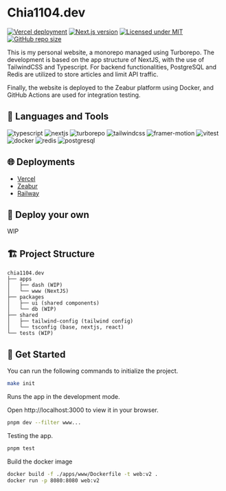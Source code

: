 # Chia1104.dev

[![Vercel deployment](https://img.shields.io/github/deployments/chia1104/chia1104.dev/production?style=for-the-badge&logo=appveyor)](https://vercel.com/deployments/chia1104)
[![Next.js version](https://img.shields.io/github/package-json/dependency-version/chia1104/chia1104.dev/next/main/apps/www?style=for-the-badge&logo=appveyor)](https://nextjs.org/)
[![Licensed under MIT](https://img.shields.io/github/license/chia1104/chia1104.dev?style=for-the-badge&logo=appveyor)](LICENSE)
[![GitHub repo size](https://img.shields.io/github/repo-size/chia1104/chia1104.dev?style=for-the-badge&logo=appveyor)](https://github.com/chia1104/chias-web-nextjs)

This is my personal website, a monorepo managed using Turborepo. The development is based on the app structure of NextJS, with the use of TailwindCSS and Typescript. For backend functionalities, PostgreSQL and Redis are utilized to store articles and limit API traffic.

Finally, the website is deployed to the Zeabur platform using Docker, and GitHub Actions are used for integration testing.

## 🔨 Languages and Tools

![typescript](https://img.shields.io/badge/-Typescript-3178C6?style=for-the-badge&logo=typescript&logoColor=white)
![nextjs](https://img.shields.io/badge/-NextJS-000000?style=for-the-badge&logo=next.js&logoColor=white)
![turborepo](https://img.shields.io/badge/-Turborepo-FF0080?style=for-the-badge&logo=turborepo&logoColor=white)
![tailwindcss](https://img.shields.io/badge/-TailwindCSS-38B2AC?style=for-the-badge&logo=tailwind-css&logoColor=white)
![framer-motion](https://img.shields.io/badge/-Framer%20Motion-0055FF?style=for-the-badge&logo=framer&logoColor=white)
![vitest](https://img.shields.io/badge/-Vitest-2C7A7B?style=for-the-badge&logo=vite&logoColor=white)
![docker](https://img.shields.io/badge/-Docker-2496ED?style=for-the-badge&logo=docker&logoColor=white)
![redis](https://img.shields.io/badge/-Redis-DC382D?style=for-the-badge&logo=redis&logoColor=white)
![postgresql](https://img.shields.io/badge/-PostgreSQL-336791?style=for-the-badge&logo=postgresql&logoColor=white)

## 🌐 Deployments

- [Vercel](https://chia1104.vercel.app/)
- [Zeabur](https://chia1104.zeabur.app/)
- [Railway](https://chia1104.up.railway.app/)

## 🚀 Deploy your own

WIP

## 🏗️ Project Structure

```
chia1104.dev
├── apps
│   ├── dash (WIP)
│   └── www (NextJS)
├── packages
│   ├── ui (shared components)
│   └── db (WIP)
├── shared
│   ├── tailwind-config (tailwind config)
│   └── tsconfig (base, nextjs, react)
└── tests (WIP)
```

## 🎉 Get Started

You can run the following commands to initialize the project.

```bash
make init
```

Runs the app in the development mode.

Open http://localhost:3000 to view it in your browser.

```bash
pnpm dev --filter www...
```

Testing the app.

```bash
pnpm test
```

Build the docker image

```bash
docker build -f ./apps/www/Dockerfile -t web:v2 .
docker run -p 8080:8080 web:v2
```
